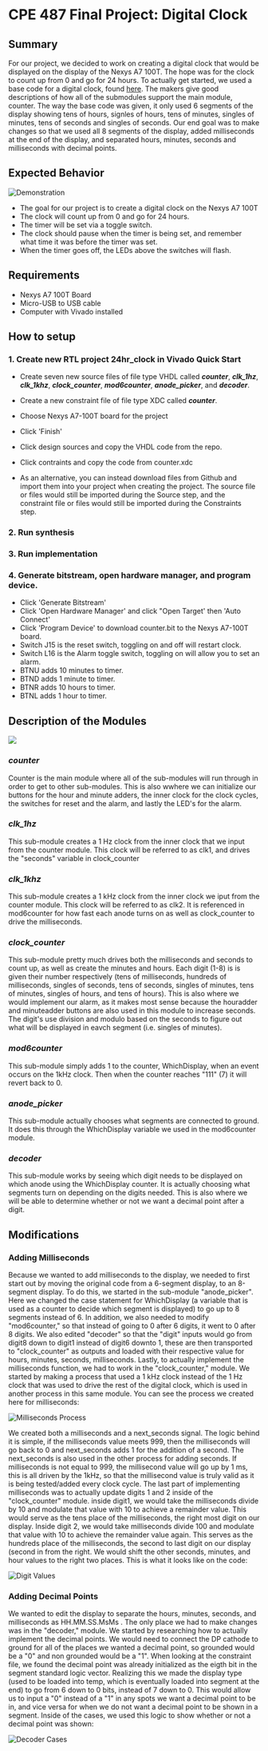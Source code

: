 # CPE 487 Final Project: Digital Clock
## Summary
For our project, we decided to work on creating a digital clock that would be displayed on the display of the Nexys A7 100T. The hope was for the clock to count up from 0 and go for 24 hours. To actually get started, we used a base code for 
a digital clock, found [here](https://www.instructables.com/Digital-Clock-in-VHDL/). The makers give good descriptions of how all of the submodules support the main module, counter. The way the base code was given, it only used 6 segments
of the display showing tens of hours, signles of hours, tens of minutes, singles of minutes, tens of seconds and singles of seconds. Our end goal was to make changes so that we used all 8 segments of the display, added milliseconds at the end of the display,
and separated hours, minutes, seconds and milliseconds with decimal points.

## Expected Behavior
![Demonstration](https://github.com/cfoote5/CPE487_FinalProject/blob/main/Images/Clock%20GIF%20(2).gif)
- The goal for our project is to create a digital clock on the Nexys A7 100T
- The clock will count up from 0 and go for 24 hours.
- The timer will be set via a toggle switch.
- The clock should pause when the timer is being set, and remember what time it was before the timer was set.
- When the timer goes off, the LEDs above the switches will flash.

## Requirements
- Nexys A7 100T Board
- Micro-USB to USB cable
- Computer with Vivado installed

## How to setup
### 1. Create new RTL project 24hr_clock in Vivado Quick Start
- Create seven new source files of file type VHDL called ***counter***, ***clk_1hz***, ***clk_1khz***, ***clock_counter***, ***mod6counter***, ***anode_picker***, and ***decoder***.

- Create a new constraint file of file type XDC called ***counter***.
- Choose Nexys A7-100T board for the project
- Click 'Finish'
- Click design sources and copy the VHDL code from the repo.
- Click contraints and copy the code from counter.xdc
- As an alternative, you can instead download files from Github and import them into your project when creating the project. The source file or files would still be imported during the Source step, and the constraint file or files would still be imported during the Constraints step.

### 2. Run synthesis
### 3. Run implementation
### 4. Generate bitstream, open hardware manager, and program device.
- Click 'Generate Bitstream'
- Click 'Open Hardware Manager' and click "Open Target' then 'Auto Connect'
- Click 'Program Device' to download counter.bit to the Nexys A7-100T board.
- Switch J15 is the reset switch, toggling on and off will restart clock.
- Switch L16 is the Alarm toggle switch, toggling on will allow you to set an alarm.
- BTNU adds 10 minutes to timer.
- BTND adds 1 minute to timer.
- BTNR adds 10 hours to timer.
- BTNL adds 1 hour to timer.


## Description of the Modules
![](https://content.instructables.com/F9P/ULZB/LDHE8OLN/F9PULZBLDHE8OLN.png?auto=webp&frame=1&width=1024&fit=bounds&md=MjAyMy0wMS0zMCAwNDo0ODo0OS4w)
### ***counter***
Counter is the main module where all of the sub-modules will run through in order to get to other sub-modules. This is also wwhere we can initialize our buttons for the hour and minute adders, the inner clock for the clock cycles, the switches for reset and the alarm, and lastly the LED's for the alarm.

### ***clk_1hz***
This sub-module creates a 1 Hz clock from the inner clock that we input from the counter module. This clock will be referred to as clk1, and drives the "seconds" variable in clock_counter

### ***clk_1khz***
This sub-module creates a 1 kHz clock from the inner clock we iput from the counter module. This clock will be referred to as clk2. It is referenced in mod6counter for how fast each anode turns on as well as clock_counter to drive the milliseconds.

### ***clock_counter***
This sub-module pretty much drives both the milliseconds and seconds to count up, as well as create the minutes and hours. Each digit (1-8) is is given their number respectively (tens of milliseconds, hundreds of milliseconds, singles of seconds, tens of seconds, singles of
minutes, tens of minutes, singles of hours, and tens of hours). This is also where we would implement our alarm, as it makes most sense because the houradder and minuteadder buttons are also used in this module to increase seconds. The digit's use division and modulo based on
the seconds to figure out what will be displayed in eavch segment (i.e. singles of minutes).

### ***mod6counter***
This sub-module simply adds 1 to the counter, WhichDisplay, when an event occurs on the 1kHz clock. Then when the counter reaches "111" (7) it will revert back to 0.

### ***anode_picker***
This sub-module actually chooses what segments are connected to ground. It does this through the WhichDisplay variable we used in the mod6counter module.

### ***decoder***
This sub-module works by seeing which digit needs to be displayed on which anode using the WhichDisplay counter. It is actually choosing what segments turn on depending on the digits needed. This is also where we will be able to determine whether or not we want a decimal point after a digit.

## Modifications
### Adding Milliseconds
Because we wanted to add milliseconds to the display, we needed to first start out by moving the original code from a 6-segment display, to an 8-segment display. To do this, we started in the sub-module "anode_picker". Here we changed the case statement for WhichDisplay (a variable that is used as a counter to decide which segment is displayed) to go up to 8 segments instead of 6. In addition, we also needed to 
modify "mod6counter," so that instead of going to 0 after 6 digits, it went to 0 after 8 digits. We also edited "decoder" so that the "digit" inputs would go from digit8 down to digit1 instead of digit6 downto 1, these are then transported to "clock_counter" as outputs and loaded with their respective value for hours, minutes, seconds, milliseconds. Lastly, to actually implement the milliseconds function, we had to work in the "clock_counter," module. We started by making a process that used a 1 kHz clock instead of the 1 Hz clock that was used to drive the rest of the digital clock, which is used in another process in this same module. You can see the process we created here for milliseconds:

![Milliseconds Process](https://github.com/cfoote5/CPE487_FinalProject/blob/main/Images/Screenshot%202024-12-15%20091829.png)

We created both a milliseconds and a next_seconds signal. The logic behind it is simple, if the milliseconds value meets 999, then the milliseconds will go back to 0 and next_seconds adds 1 for the addition of a second. The next_seconds is also used in the other process for adding seconds. If milliseconds is not equal to 999, the millisecond value will go up by 1 ms, this is all driven by the 1kHz, so that the millisecond value is truly valid as it is being tested/added every clock cycle. 
The last part of implementing milliseconds was to actually update digits 1 and 2 inside of the "clock_counter" module. inside digit1, we would take the milliseconds divide by 10 and modulate that value with 10 to achieve a remainder value. This would serve as the tens place of the milliseconds, the right most digit on our display. Inside digit 2, we would take milliseconds divide 100 and modulate that value with 10 to achieve the remainder value again. This serves as the hundreds place of the milliseconds, the second to last digit on our display (second in from the right. We would shift the other seconds, minutes, and hour values to the right two places. This is what it looks like on the code:

![Digit Values](https://github.com/cfoote5/CPE487_FinalProject/blob/main/Images/Screenshot%202024-12-15%20101411.png)

### Adding Decimal Points
We wanted to edit the display to separate the hours, minutes, seconds, and milliseconds as HH.MM.SS.MsMs . The only place we had to make changes was in the "decoder," module. We started by researching how to actually implement the decimal points. We would need to connect the DP cathode to ground for all of the places we wanted a decimal point, so grounded would be a "0" and non grounded would be a "1". 
When looking at the constraint file, we found the decimal point was already initialized as the eigth bit in the segment standard logic vector. Realizing this we made the display type (used to be loaded into temp, which is eventually loaded into segment at the end) to go from 6 down to 0 bits, instead of 7 down to 0. This would allow us to input a "0" instead of a "1" in any spots we want a decimal point to be in, and vice versa for when we do not want a decimal point to be shown in a segment. Inside of the cases, we used this logic to show whether or not a decimal point was shown:

![Decoder Cases](https://github.com/cfoote5/CPE487_FinalProject/blob/main/Images/Screenshot%202024-12-15%20103737.png)
